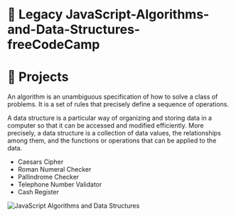 # 📖 Legacy JavaScript-Algorithms-and-Data-Structures-freeCodeCamp

# 👣 Projects

An algorithm is an unambiguous specification of how to solve a class of problems. It is a set of rules that precisely define a sequence of operations.

A data structure is a particular way of organizing and storing data in a computer so that it can be accessed and modified efficiently. More precisely, a data structure is a collection of data values, the relationships among them, and the functions or operations that can be applied to the data.
* Caesars Cipher
* Roman Numeral Checker
* Pallindrome Checker
* Telephone Number Validator
* Cash Register

![JavaScript Algorithms and Data Structures](https://github.com/IC-XC/JavaScript-Algorithms-and-Data-Structure-freeCodeCamp/assets/86513555/b0be88e3-690f-48b4-ac27-ac5130d42c91)
